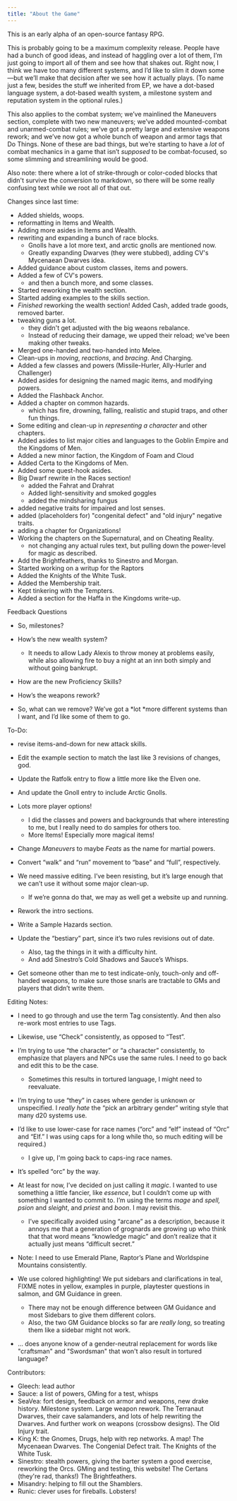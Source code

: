 ```yaml
---
title: "About the Game"
---
```


This is an early alpha of an open-source fantasy RPG.

This is probably going to be a maximum complexity release. People have
had a bunch of good ideas, and instead of haggling over a lot of them,
I’m just going to import all of them and see how that shakes out.
Right now, I think we have too many different systems, and I’d like to
slim it down some—but we’ll make that decision after we see how it
actually plays. (To name just a few, besides the stuff we inherited from
EP, we have a dot-based language system, a dot-based wealth system, a
milestone system and reputation system in the optional rules.)

This also applies to the combat system; we’ve mainlined the Maneuvers
section, complete with two new maneuvers; we’ve added mounted-combat and
unarmed-combat rules; we’ve got a pretty large and extensive weapons
rework; and we’ve now got a whole bunch of weapon and armor tags that Do
Things. None of these are bad things, but we’re starting to have a *lot*
of combat mechanics in a game that isn’t *supposed* to be
combat-focused, so some slimming and streamlining would be good.

Also note: there where a lot of strike-through or color-coded blocks that
didn't survive the conversion to markdown, so there will be some really
confusing text while we root all of that out.

Changes since last time:

- Added shields, woops.
- reformatting in Items and Wealth.
- Adding more asides in Items and Wealth.
- rewriting and expanding a bunch of race blocks.
  - Gnolls have a lot more text, and arctic gnolls are mentioned now.
  - Greatly expanding Dwarves (they were stubbed), adding CV's Mycenaean Dwarves idea.
- Added guidance about custom classes, items and powers.
- Added a few of CV's powers.
  - and then a bunch more, and some classes.
- Started reworking the wealth section.
- Started adding examples to the skills section.
- *Finished* reworking the wealth section!  Added Cash, added trade goods, removed barter.
- tweaking guns a lot.
  - they didn't get adjusted with the big weaons rebalance.
  - Instead of reducing their damage, we upped their reload; we've been making other tweaks.
- Merged one-handed and two-handed into Melee.
- Clean-ups in *moving*, *reactions*, and *bracing*.  And Charging.
- Added a few classes and powers (Missile-Hurler, Ally-Hurler and Challenger)
- Added asides for designing the named magic items, and modifying powers.
- Added the Flashback Anchor.
- Added a chapter on common hazards.
  - which has fire, drowning, falling, realistic and stupid traps, and other fun things.
- Some editing and clean-up in *representing a character* and other chapters.
- Added asides to list major cities and languages to the Goblin Empire and the Kingdoms of Men.
- Added a new minor faction, the Kingdom of Foam and Cloud
- Added Certa to the Kingdoms of Men.
- Added some quest-hook asides.
- Big Dwarf rewrite in the Races section!
  - added the Fahrat and Drahrat
  - Added light-sensitivity and smoked goggles
  - added the mindsharing fungus
- added negative traits for impaired and lost senses.
- added (placeholders for) "congenital defect" and "old injury" negative traits.
- adding a chapter for Organizations!
- Working the chapters on the Supernatural, and on Cheating Reality.
  - not changing any actual rules text, but pulling down the power-level for magic as described.
- Add the Brightfeathers, thanks to Sinestro and Morgan.
- Started working on a writup for the Raptors
- Added the Knights of the White Tusk.
- Added the Membership trait.
- Kept tinkering with the Tempters.
- Added a section for the Haffa in the Kingdoms write-up.

Feedback Questions

  - So, milestones?

  - How’s the new wealth system?
    
      - It needs to allow Lady Alexis to throw money at problems easily,
        while also allowing fire to buy a night at an inn both simply
        and without going bankrupt.

  - How are the new Proficiency Skills?

  - How’s the weapons rework?

  - So, what can we remove? We’ve got a *lot *more different systems
    than I want, and I’d like some of them to go.

To-Do:

  - revise items-and-down for new attack skills.

  - Edit the example section to match the last like 3 revisions of changes, god.

  - Update the Ratfolk entry to flow a little more like the Elven one.

  - And update the Gnoll entry to include Arctic Gnolls.

  - Lots more player options\!
    
      - I did the classes and powers and backgrounds that where
        interesting to me, but I really need to do samples for others
        too.
      - More Items\! Especially more magical items\!

  - Change *Maneuvers* to maybe *Feats* as the name for martial powers.

  - Convert “walk” and “run” movement to “base” and “full”,
    respectively.

  - We need massive editing. I’ve been resisting, but it’s large enough
    that we can’t use it without some major clean-up.
    
      - If we’re gonna do that, we may as well get a website up and
        running.

  - Rework the intro sections.

  - Write a Sample Hazards section.

  - Update the “bestiary” part, since it’s two rules revisions out of
    date.
    
      - Also, tag the things in it with a difficulty hint.
      - And add Sinestro’s Cold Shadows and Sauce’s Whisps.

  - Get someone other than me to test indicate-only, touch-only and
    off-handed weapons, to make sure those snarls are tractable to GMs
    and players that didn’t write them.

Editing Notes:

  - I need to go through and use the term Tag consistently. And then also re-work most entries to use Tags.

  - Likewise, use “Check” consistently, as opposed to “Test”.

  - I’m trying to use “the character” or “a character” consistently, to
    emphasize that players and NPCs use the same rules. I need to go
    back and edit this to be the case.
    
      - Sometimes this results in tortured language, I might need to
        reevaluate.

  - I’m trying to use “they” in cases where gender is unknown or
    unspecified. I *really hate* the “pick an arbitrary gender” writing
    style that many d20 systems use.

  - I’d like to use lower-case for race names (“orc” and “elf” instead
    of “Orc” and “Elf.” I was using caps for a long while tho, so much
    editing will be required.)
      - I give up, I'm going back to caps-ing race names.

  - It’s spelled “orc” by the way.

  - At least for now, I’ve decided on just calling it *magic*. I wanted
    to use something a little fancier, like *essence*, but I couldn’t
    come up with something I wanted to commit to. I’m using the terms
    *mage* and *spell,* *psion* and *sleight*, and *priest* and *boon*.
    I may revisit this.
    
      - I’ve specifically avoided using “arcane” as a description,
        because it annoys me that a generation of grognards are growing
        up who think that that word means “knowledge magic” and don’t
        realize that it actually just means “difficult secret.”

  - Note: I need to use Emerald Plane, Raptor’s Plane and Worldspine
    Mountains consistently.

  - We use colored highlighting\! We put sidebars and clarifications in
    teal, FIXME notes in yellow, examples in purple, playtester
    questions in salmon, and GM Guidance in green.
    
      - There may not be enough difference between GM Guidance and most
        Sidebars to give them different colors.
      - Also, the two GM Guidance blocks so far are *really long*, so
        treating them like a sidebar might not work.

  - ... does anyone know of a gender-neutral replacement for words like "craftsman" and "Swordsman" that won't also result in tortured language?

Contributors:

  - Gleech: lead author
  - Sauce: a list of powers, GMing for a test, whisps
  - SeaVea: fort design, feedback on armor and weapons, new drake history. Milestone system. Large weapon rework.  The Terranaut Dwarves, their cave salamanders, and lots of help rewriting the Dwarves.  And further work on weapons (crossbow designs).  The Old Injury trait.
  - King K: the Gnomes, Drugs, help with rep networks. A map\!  The Mycenaean Dwarves.  The Congenial Defect trait.  The Knights of the White Tusk.
  - Sinestro: stealth powers, giving the barter system a good exercise, reworking the Orcs. GMing and testing, this website\!  The Certans (they're rad, thanks!)  The Brightfeathers.
  - Misandry: helping to fill out the Shamblers.
  - Runic: clever uses for fireballs. Lobsters\!
